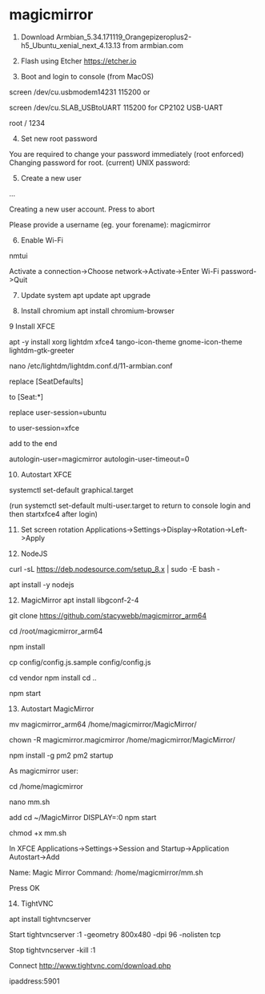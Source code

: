 # magicmirror

1. Download
Armbian_5.34.171119_Orangepizeroplus2-h5_Ubuntu_xenial_next_4.13.13
from armbian.com

2. Flash using Etcher
https://etcher.io

3. Boot and login to console (from MacOS)

screen /dev/cu.usbmodem14231 115200
or

screen /dev/cu.SLAB_USBtoUART 115200 
for CP2102 USB-UART 

root / 1234

4. Set new root password

You are required to change your password immediately (root enforced)
Changing password for root.
(current) UNIX password:

5. Create a new user

 ...

Creating a new user account. Press <Ctrl-C> to abort

Please provide a username (eg. your forename): magicmirror

6. Enable Wi-Fi

nmtui

Activate a connection->Choose network->Activate->Enter Wi-Fi password->Quit

7. Update system 
apt update
apt upgrade

8. Install chromium
apt install chromium-browser

9 Install XFCE

apt -y install xorg lightdm xfce4 tango-icon-theme gnome-icon-theme lightdm-gtk-greeter

nano /etc/lightdm/lightdm.conf.d/11-armbian.conf

replace
[SeatDefaults]

to
[Seat:*]

replace
user-session=ubuntu

to
user-session=xfce

add to the end

autologin-user=magicmirror
autologin-user-timeout=0

10. Autostart XFCE

systemctl set-default graphical.target

(run systemctl set-default multi-user.target to return to console login
and then startxfce4 after login)

11. Set screen rotation
Applications->Settings->Display->Rotation->Left->Apply

11. NodeJS

curl -sL https://deb.nodesource.com/setup_8.x | sudo -E bash -

apt install -y nodejs

12. MagicMirror
apt install libgconf-2-4

git clone https://github.com/stacywebb/magicmirror_arm64

cd /root/magicmirror_arm64

npm install

cp config/config.js.sample config/config.js

cd vendor
npm install
cd ..

npm start

13. Autostart MagicMirror

mv magicmirror_arm64 /home/magicmirror/MagicMirror/

chown -R magicmirror.magicmirror /home/magicmirror/MagicMirror/

npm install -g pm2
pm2 startup

As magicmirror user:

cd /home/magicmirror

nano mm.sh

add
cd ~/MagicMirror
DISPLAY=:0 npm start

chmod +x mm.sh

In XFCE Applications->Settings->Session and Startup->Application Autostart->Add

Name: Magic Mirror
Command: /home/magicmirror/mm.sh

Press OK

14. TightVNC

apt install tightvncserver

Start
tightvncserver :1 -geometry 800x480 -dpi 96 -nolisten tcp

Stop
tightvncserver -kill :1

Connect
http://www.tightvnc.com/download.php

ipaddress:5901
